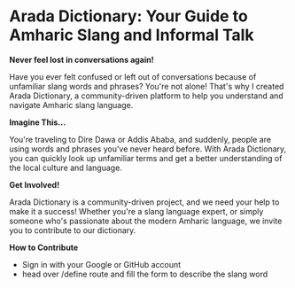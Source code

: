 **Arada Dictionary: Your Guide to Amharic Slang and Informal Talk**
=================================================================

**Never feel lost in conversations again!**

Have you ever felt confused or left out of conversations because of unfamiliar slang words and phrases? You're not alone! That's why I created Arada Dictionary, a community-driven platform to help you understand and navigate Amharic slang language.


**Imagine This...**

You're traveling to Dire Dawa or Addis Ababa, and suddenly, people are using words and phrases you've never heard before. With Arada Dictionary, you can quickly look up unfamiliar terms and get a better understanding of the local culture and language.

**Get Involved!**

Arada Dictionary is a community-driven project, and we need your help to make it a success! Whether you're a slang language expert, or simply someone who's passionate about the modern Amharic language, we invite you to contribute to our dictionary.

**How to Contribute**

* Sign in with your Google or GitHub account
* head over /define route and fill the form to describe the slang word
